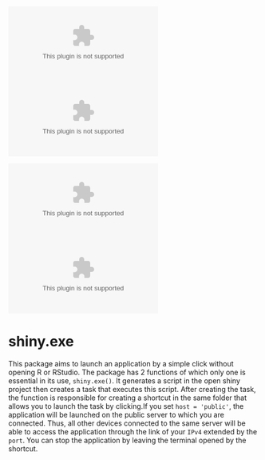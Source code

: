 [![CRAN/METACRAN](https://www.r-pkg.org/badges/version/shiny.exe)](https://cran.r-project.org/package=shiny.exe)
![CRAN/METACRAN](https://badgen.net/cran/license/shiny.exe)


[![](https://cranlogs.r-pkg.org/badges/shiny.exe)](https://cran.r-project.org/package=shiny.exe)
[![](https://cranlogs.r-pkg.org/badges/grand-total/shiny.exe?color=brightgreen)](https://cran.r-project.org/package=shiny.exe)

# shiny.exe


This package aims to launch an application by a simple click without opening R or RStudio. The package has 2 functions of which only one is essential in its use, `shiny.exe()`. It generates a script in the open shiny project then creates a task that executes this script. After creating the task, the function is responsible for creating a shortcut in the same folder that allows you to launch the task by clicking.If you set `host = 'public'`, the application will be launched on the public server to which you are connected. Thus, all other devices connected to the same server will be able to access the application through the link of your `IPv4` extended by the `port`. You can stop the application by leaving the terminal opened by the shortcut.
